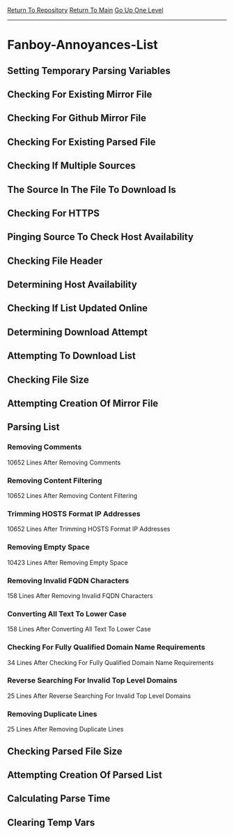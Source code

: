 [Return To Repository](https://github.com/deathbybandaid/piholeparser/)
[Return To Main](https://github.com/deathbybandaid/piholeparser/blob/master/RecentRunLogs/Mainlog.md)
[Go Up One Level](https://github.com/deathbybandaid/piholeparser/blob/master/RecentRunLogs/TopLevelScripts/30-Processing-External-Blacklists.md)
____________________________________
# Fanboy-Annoyances-List
## Setting Temporary Parsing Variables
## Checking For Existing Mirror File
## Checking For Github Mirror File
## Checking For Existing Parsed File
## Checking If Multiple Sources
## The Source In The File To Download Is
## Checking For HTTPS
## Pinging Source To Check Host Availability
## Checking File Header
## Determining Host Availability
## Checking If List Updated Online
## Determining Download Attempt
## Attempting To Download List
## Checking File Size
## Attempting Creation Of Mirror File
## Parsing List
### Removing Comments
10652 Lines After Removing Comments
### Removing Content Filtering
10652 Lines After Removing Content Filtering
### Trimming HOSTS Format IP Addresses
10652 Lines After Trimming HOSTS Format IP Addresses
### Removing Empty Space
10423 Lines After Removing Empty Space
### Removing Invalid FQDN Characters
158 Lines After Removing Invalid FQDN Characters
### Converting All Text To Lower Case
158 Lines After Converting All Text To Lower Case
### Checking For Fully Qualified Domain Name Requirements
34 Lines After Checking For Fully Qualified Domain Name Requirements
### Reverse Searching For Invalid Top Level Domains
25 Lines After Reverse Searching For Invalid Top Level Domains
### Removing Duplicate Lines
25 Lines After Removing Duplicate Lines
## Checking Parsed File Size
## Attempting Creation Of Parsed List
## Calculating Parse Time
## Clearing Temp Vars
